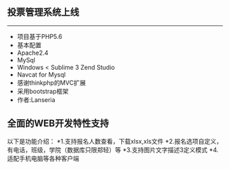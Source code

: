 ﻿## 投票管理系统上线
-------------------
* 项目基于PHP5.6
* 基本配置
* Apache2.4
* MySql
* Windows < Sublime 3 Zend Studio
* Navcat for Mysql
* 感谢thinkphp的MVC扩展
* 采用bootstrap框架
* 作者:Lanseria

## 全面的WEB开发特性支持

以下是功能介绍：
*1.支持报名人数查看，下载xlsx,xls文件
*2.报名选项自定义，有电话，班级，学院（数据库只限郑轻）等
*3.支持图片文字描述3定义模式
*4.适配手机电脑等各种客户端
